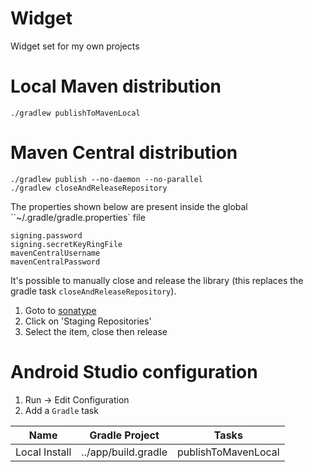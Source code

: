 Widget
===========

Widget set for my own projects

Local Maven distribution
========================

    ./gradlew publishToMavenLocal

Maven Central distribution
========================

    ./gradlew publish --no-daemon --no-parallel
    ./gradlew closeAndReleaseRepository

The properties shown below are present inside the global ``~/.gradle/gradle.properties` file

    signing.password
    signing.secretKeyRingFile
    mavenCentralUsername
    mavenCentralPassword

It's possible to manually close and release the library (this replaces the gradle task `closeAndReleaseRepository`).

1. Goto to [sonatype](https://s01.oss.sonatype.org/)
2. Click on 'Staging Repositories'
3. Select the item, close then release

Android Studio configuration
============================

1. Run -> Edit Configuration
2. Add a `Gradle` task

|      Name      | Gradle Project      | Tasks               |
|:--------------:|---------------------|---------------------|
| Local Install  | ../app/build.gradle | publishToMavenLocal |
